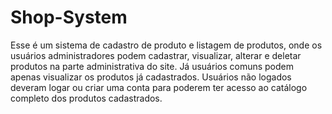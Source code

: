 # Shop-System

Esse é um sistema de cadastro de produto e listagem de produtos, onde os usuários administradores podem cadastrar, visualizar, alterar e deletar produtos na parte administrativa do site.
Já usuários comuns podem apenas visualizar os produtos já cadastrados.
Usuários não logados deveram logar ou criar uma conta para poderem ter acesso ao catálogo completo dos produtos cadastrados.
